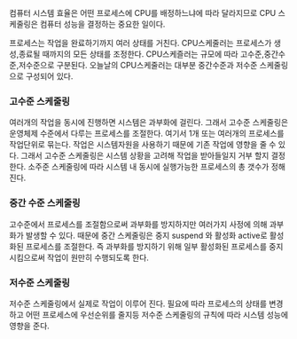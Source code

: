 컴퓨터 시스템 효율은 어떤 프로세스에 CPU를 배정하느냐에 따라 달라지므로 CPU 스케줄링은 컴퓨터 성능을 결정하는 중요한 일이다.

프로세스는 작업을 완료하기까지 여러 상태를 거친다. CPU스케줄러는 프로세스가 생성,종료될 때까지의 모든 상태를 조정한다. CPU스케즐러는 규모에 따라 고수준,중간수준,저수준으로 구분된다. 오늘날의 CPU스케줄러는 대부분 중간수준과 저수준 스케줄링으로 구성되어 있다.

### 고수준 스케줄링

여러개의 작업을 동시에 진행하면 시스템은 과부화에 걸린다. 그래서 고수준 스케줄링은 운영체제 수준에서 다루는 프로세스를 조절한다. 여기서 1개 또는 여러개의 프로세스를 작업단위로 묶는다. 작업은 시스템자원을 사용하기 때문에 기존 작업에 영향을 줄 수 있다. 그래서 고수준 스케줄링은 시스템 상황을 고려해 작업을 받아들일지 거부 할지 결정한다. 소주준 스케줄링에 따라 시스템 내 동시에 실행가능한 프로세스의 총 갯수가 정해진다.

### 중간 수준 스케줄링

고수준에서 프로세스를 조절함으로써 과부화를 방지하지만 여러가지 사정에 의해 과부화가 발생할 수 있다. 때문에 중간 스케줄링은 중지 suspend 와 활성화 active로 활성화된 프로세스를 조절한다. 즉 과부화를 방지하기 위해 일부 활성화된 프로세스를 중지시킴으로써 작업이 원만히 수행되도록 한다.

### 저수준 스케줄링

저수준 스케줄링에서 실제로 작업이 이루어 진다. 필요에 따라 프로세스의 상태를 변경하고 어떤 프로세스에 우선순위를 줄지등 저수준 스케줄링의 규칙에 따라 시스템 성능에 영향을 준다.